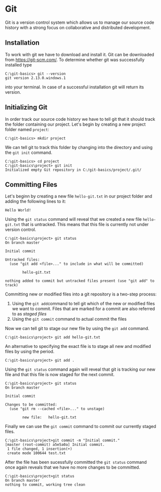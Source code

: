 # Git
Git is a version control system which allows us to
manage our source code history with a strong focus on collaborative and distributed development.

## Installation
To work with git we have to download and install it. Git can be downloaded from https://git-scm.com/.
To determine whether git was successfully installed type
```
C:\git-basics> git --version
git version 2.13.0.windows.1
```
into your terminal. In case of a successful installation git will return its version.

## Initializing Git
In order track our source code history we have to tell git that it should track the folder containing our project. Let's begin by creating a new project folder named ```project```:
```
C:\git-basics> mkdir project
```
We can tell git to track this folder by changing into the directory and using the ```git init``` command.
```
C:\git-basics> cd project
C:\git-basics\project> git init
Initialized empty Git repository in C:/git-basics/project/.git/
```

## Committing Files
Let's beginn by creating a new file ```hello-git.txt``` in our project folder and adding the following lines to it:
```
Hello World!
```
Using the ```git status``` command will reveal that we created a
new file ```hello-git.txt``` that is untracked. This means that this file is currently not under version control.
```
C:\git-basics\project> git status
On branch master

Initial commit

Untracked files:
  (use "git add <file>..." to include in what will be committed)

        hello-git.txt

nothing added to commit but untracked files present (use "git add" to track)
```
Committing new or modified files into a git repository is a two-step process:
1. Using the ```git add```command to tell git which of the new or modified files we want to commit. Files that are marked for a commit are also referred to as *staged files*
1. Using the ```git commit``` command to actual commit the files

Now we can tell git to stage our new file by using the ```git add``` command.
```
C:\git-basics\project> git add hello-git.txt
```
An alternative to specifying the exact file is to stage all new and modified files by using the period.
```
C:\git-basics\project> git add .
```
Using the ```git status``` command again will reveal that git is tracking our new file and that this file is now staged for the next commit.
```
C:\git-basics\project> git status
On branch master

Initial commit

Changes to be committed:
  (use "git rm --cached <file>..." to unstage)

        new file:   hello-git.txt
```
Finally we can use the ```git commit``` command to commit our currently staged files.
```
C:\git-basics\project>git commit -m "Initial commit."
[master (root-commit) a5e5a0a] Initial commit.
 1 file changed, 1 insertion(+)
 create mode 100644 test.txt
```
After the file has been sucessfully committed the ```git status``` command once again reveals that we have no more changes to be committed.
```
C:\git-basics\project>git status
On branch master
nothing to commit, working tree clean
```